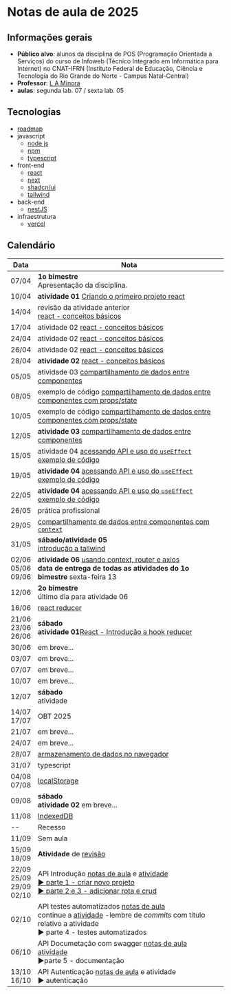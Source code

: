 # Notas de aula de 2025

## Informações gerais

- **Público alvo**: alunos da disciplina de POS (Programação Orientada a Serviços) do curso de Infoweb (Técnico Integrado em Informática para Internet) no CNAT-IFRN (Instituto Federal de Educação, Ciência e Tecnologia do Rio Grande do Norte - Campus Natal-Central)
- **Professor**: [L A Minora](https://github.com/leonardo-minora/)
- **aulas**: segunda lab. 07 / sexta lab. 05



## Tecnologias

- [roadmap](https://roadmap.sh/)
- javascript
  - [node js](https://nodejs.org/)
  - [npm](https://www.npmjs.com/)
  - [typescript](https://www.typescriptlang.org/)
- front-end
  - [react](https://react.dev/)
  - [next](https://nextjs.org/)
  - [shadcn/ui](https://ui.shadcn.com/)
  - [tailwind](https://tailwindcss.com/)
- back-end
  - [nestJS](https://nestjs.com/)
- infraestrutura
  - [vercel](https://vercel.com/)



## Calendário

| Data  | Nota |
| ----- | ---- |
| 07/04 | **1o bimestre**<br />Apresentação da disciplina. |
| 10/04 | **atividade 01** [Criando o primeiro projeto react](https://github.com/infoweb-pos/2025-pos-01-react-criar-projeto) |
| 14/04 | revisão da atividade anterior<br />[react - conceitos básicos](https://github.com/infoweb-pos/2025-pos-02-react-conceitos-introdutorios) |
| 17/04 | atividade 02 [react - conceitos básicos](https://github.com/infoweb-pos/2025-pos-02-react-conceitos-introdutorios) |
| 24/04 | atividade 02 [react - conceitos básicos](https://github.com/infoweb-pos/2025-pos-02-react-conceitos-introdutorios) |
| 26/04 | atividade 02 [react - conceitos básicos](https://github.com/infoweb-pos/2025-pos-02-react-conceitos-introdutorios) |
| 28/04 | **atividade 02** [react - conceitos básicos](https://github.com/infoweb-pos/2025-pos-02-react-conceitos-introdutorios) |
| 05/05 | atividade 03 [compartilhamento de dados entre componentes](https://github.com/infoweb-pos/2025-pos-03-react-compartilhando-dados-entre-componentes) |
| 08/05 | exemplo de código [compartilhamento de dados entre componentes com props/state](https://github.com/infoweb-pos/2025-pos-react-compartilhando-dados-entre-componentes-exemplo-props) |
| 10/05 | exemplo de código [compartilhamento de dados entre componentes com props/state](https://github.com/infoweb-pos/2025-pos-react-compartilhando-dados-entre-componentes-exemplo-props) |
| 12/05 | **atividade 03** [compartilhamento de dados entre componentes](https://github.com/infoweb-pos/2025-pos-03-react-compartilhando-dados-entre-componentes) |
| 15/05 | atividade 04 [acessando API e uso do `useEffect`](https://github.com/infoweb-pos/2025-pos-04-react-api-requisicao-axios)<br />[exemplo de código](https://github.com/infoweb-pos/2025-pos-exemplo-appweb-02-axios) |
| 19/05 | **atividade 04** [acessando API e uso do `useEffect`](https://github.com/infoweb-pos/2025-pos-04-react-api-requisicao-axios)<br />[exemplo de código](https://github.com/infoweb-pos/2025-pos-exemplo-appweb-02-axios) |
| 22/05 | **atividade 04** [acessando API e uso do `useEffect`](https://github.com/infoweb-pos/2025-pos-04-react-api-requisicao-axios)<br />[exemplo de código](https://github.com/infoweb-pos/2025-pos-exemplo-appweb-02-axios) |
| 26/05 | prática profissional |
| 29/05 | [compartilhamento de dados entre componentes com `context`](https://github.com/infoweb-pos/2025-pos-react-compartilhando-dados-entre-componentes-exemplo-context) |
| 31/05 | **sábado/atividade 05**<br />[introdução a tailwind](https://github.com/infoweb-pos/2025-pos-05-react-tailwind) |
| 02/06<br />05/06<br />09/06 | **atividade 06** [usando context, router e axios](https://github.com/infoweb-pos/2025-pos-06-react-compartilhando-dados-entre-componentes-context/blob/main/README.md)<br />**data de entrega de todas as atividades do 1o bimestre** sexta-feira 13 |
| 12/06 | **2o bimestre**<br />último dia para atividade 06 |
| 16/06 | [react reducer](https://github.com/infoweb-pos/2025-pos-exemplo-react-reducer/) |
| 21/06<br />23/06<br />26/06 | **sábado**<br />**atividade 01**[React - Introdução a hook reducer](https://github.com/infoweb-pos/2025-2-pos-atividade-01-hook-reducer) |
| 30/06 | em breve... |
| 03/07 | em breve... |
| 07/07 | em breve... |
| 10/07 | em breve... |
| 12/07 | **sábado**<br />atividade |
| 14/07<br />17/07 | OBT 2025 |
| 21/07 | em breve... |
| 24/07 | em breve... |
| 28/07 | [armazenamento de dados no navegador](https://github.com/infoweb-pos/react-dados_no_navegador) |
| 31/07 | typescript |
| 04/08<br />07/08 | [localStorage](https://github.com/infoweb-pos/react-dados_no_navegador-localStorage/) |
| 09/08 | **sábado**<br />**atividade 02** em breve... |
| 11/08 | [IndexedDB](https://github.com/infoweb-pos/react-dados_no_navegador-indexedDB/) |
| -- | Recesso |
| 11/09 | Sem aula |
| 15/09<br />18/09 | **Atividade** de [revisão](https://github.com/infoweb-pos/2025-3-atividades-revisao) |
| 22/09<br />25/09<br />29/09<br />02/10 | API Introdução [notas de aula](https://github.com/infoweb-pos/api-nest-notas-01-introducao) e [atividade](https://github.com/infoweb-pos/2025-3-atividades-02-api)<br />[:arrow_forward: parte 1 - criar novo projeto](https://youtu.be/rnx33u6sPl0)<br />[:arrow_forward: parte 2 e 3 - adicionar rota e crud](https://youtu.be/BCYdxqQlPL0) |
| 02/10 | API testes automatizados [notas de aula](https://github.com/infoweb-pos/api-nest-notas-02-testes/)<br />continue a [atividade](https://github.com/infoweb-pos/2025-3-atividades-02-api) -lembre de _commits_ com título relativo a atividade<br />:arrow_forward: parte 4 - testes automatizados |
| 06/10 | API Documetação com swagger [notas de aula](https://github.com/infoweb-pos/api-nest-notas-03-documentacao)<br />[atividade](https://github.com/infoweb-pos/2025-3-atividades-03-api-swagger)<br />:arrow_forward:parte 5 - documentação |
| 13/10<br />16/10 | API Autenticação [notas de aula](https://github.com/infoweb-pos/api-nest-notas-04-autenticacao/) e atividade<br />:arrow_forward: autenticação |
